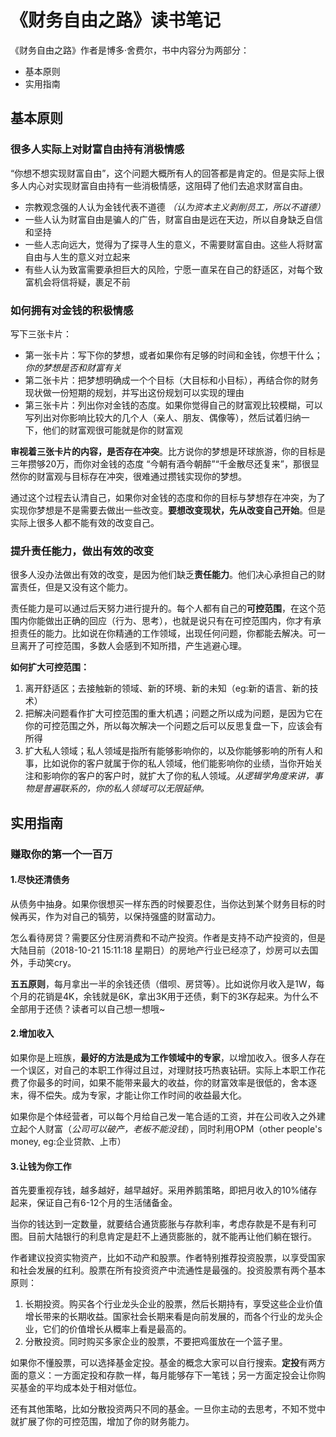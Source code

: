 # 《财务自由之路》读书笔记
《财务自由之路》作者是博多·舍费尔，书中内容分为两部分：
- 基本原则
- 实用指南

## 基本原则

### 很多人实际上对财富自由持有消极情感
“你想不想实现财富自由”，这个问题大概所有人的回答都是肯定的。但是实际上很多人内心对实现财富自由持有一些消极情感，这阻碍了他们去追求财富自由。
- 宗教观念强的人认为金钱代表不道德 *（认为资本主义剥削员工，所以不道德）*
- 一些人认为财富自由是骗人的广告，财富自由是远在天边，所以自身缺乏自信和坚持
- 一些人志向远大，觉得为了探寻人生的意义，不需要财富自由。这些人将财富自由与人生的意义对立起来
- 有些人认为致富需要承担巨大的风险，宁愿一直呆在自己的舒适区，对每个致富机会将信将疑，裹足不前

### 如何拥有对金钱的积极情感
写下三张卡片：
- 第一张卡片：写下你的梦想，或者如果你有足够的时间和金钱，你想干什么；*你的梦想是否和财富有关*
- 第二张卡片：把梦想明确成一个个目标（大目标和小目标），再结合你的财务现状做一份短期的规划，并写出这份规划可以实现的理由
- 第三张卡片：列出你对金钱的态度。如果你觉得自己的财富观比较模糊，可以写列出对你影响比较大的几个人（亲人、朋友、偶像等），然后试着归纳一下，他们的财富观很可能就是你的财富观

**审视着三张卡片的内容，是否存在冲突**。比方说你的梦想是环球旅游，你的目标是三年攒够20万，而你对金钱的态度 “今朝有酒今朝醉”“千金散尽还复来”，那很显然你的财富观与目标存在冲突，很难通过攒钱实现你的梦想。

通过这个过程去认清自己，如果你对金钱的态度和你的目标与梦想存在冲突，为了实现你梦想是不是需要去做出一些改变。**要想改变现状，先从改变自己开始**。但是实际上很多人都不能有效的改变自己。

### 提升责任能力，做出有效的改变
很多人没办法做出有效的改变，是因为他们缺乏**责任能力**。他们决心承担自己的财富责任，但是又没有这个能力。

责任能力是可以通过后天努力进行提升的。每个人都有自己的**可控范围**，在这个范围内你能做出正确的回应（行为、思考），也就是说只有在可控范围内，你才有承担责任的能力。比如说在你精通的工作领域，出现任何问题，你都能去解决。可一旦离开了可控范围，多数人会感到不知所措，产生逃避心理。

**如何扩大可控范围：**
1. 离开舒适区；去接触新的领域、新的环境、新的未知（eg:新的语言、新的技术）
2. 把解决问题看作扩大可控范围的重大机遇；问题之所以成为问题，是因为它在你的可控范围之外，所以每次解决一个问题之后可以反思复盘一下，应该会有所得
3. 扩大私人领域；私人领域是指所有能够影响你的，以及你能够影响的所有人和事，比如说你的客户就属于你的私人领域，他们能影响你的业绩，当你开始关注和影响你的客户的客户时，就扩大了你的私人领域。*从逻辑学角度来讲，事物是普遍联系的，你的私人领域可以无限延伸。*

## 实用指南

### 赚取你的第一个一百万
#### 1.尽快还清债务
从债务中抽身。如果你很想买一样东西的时候要忍住，当你达到某个财务目标的时候再买，作为对自己的犒劳，以保持强盛的财富动力。

怎么看待房贷？需要区分住房消费和不动产投资。作者是支持不动产投资的，但是大陆目前（2018-10-21 15:11:18 星期日）的房地产行业已经凉了，炒房可以去国外，手动笑cry。

**五五原则**，每月拿出一半的余钱还债（借呗、房贷等）。比如说你月收入是1W，每个月的花销是4K，余钱就是6K，拿出3K用于还债，剩下的3K存起来。为什么不全部用于还债？读者可以自己想一想哦~

#### 2.增加收入
如果你是上班族，**最好的方法是成为工作领域中的专家**，以增加收入。很多人存在一个误区，对自己的本职工作得过且过，对理财技巧热衷钻研。实际上本职工作花费了你最多的时间，如果不能带来最大的收益，你的财富效率是很低的，舍本逐末，得不偿失。成为专家，才能让你工作时间的收益最大化。

如果你是个体经营者，可以每个月给自己发一笔合适的工资，并在公司收入之外建立起个人财富（*公司可以破产，老板不能没钱*），同时利用OPM（other people's money, eg:企业贷款、上市）
#### 3.让钱为你工作
首先要重视存钱，越多越好，越早越好。采用养鹅策略，即把月收入的10%储存起来，保证自己有6-12个月的生活储备金。

当你的钱达到一定数量，就要结合通货膨胀与存款利率，考虑存款是不是有利可图。目前大陆银行的利息肯定是赶不上通货膨胀的，就不能再让他们躺在银行。

作者建议投资实物资产，比如不动产和股票。作者特别推荐投资股票，以享受国家和社会发展的红利。股票在所有投资资产中流通性是最强的。投资股票有两个基本原则：
1. 长期投资。购买各个行业龙头企业的股票，然后长期持有，享受这些企业价值增长带来的长期收益。国家社会长期来看是向前发展的，而各个行业的龙头企业，它们的价值增长从概率上看是最高的。
2. 分散投资。同时购买多家企业的股票，不要把鸡蛋放在一个篮子里。

如果你不懂股票，可以选择基金定投。基金的概念大家可以自行搜索。**定投**有两方面的意义：一方面定投和存款一样，每月能够存下一笔钱；另一方面定投会让你购买基金的平均成本处于相对低位。

还有其他策略，比如分散投资两只不同的基金。一旦你主动的去思考，不知不觉中就扩展了你的可控范围，增加了你的财务能力。

